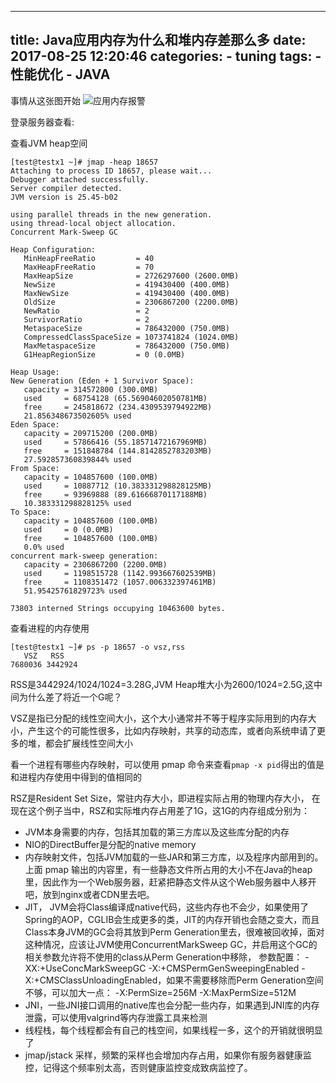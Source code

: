 
---
title: Java应用内存为什么和堆内存差那么多
date: 2017-08-25 12:20:46
categories:
    - tuning
tags: 
    - 性能优化
    - JAVA
---

事情从这张图开始
![应用内存报警](http://oqcey66z7.bkt.clouddn.com/public/resource/%E5%B1%8F%E5%B9%95%E5%BF%AB%E7%85%A7%202017-08-25%2013.09.52.png)

<!--more-->

登录服务器查看:

查看JVM heap空间

```angularjs
[test@testx1 ~]# jmap -heap 18657
Attaching to process ID 18657, please wait...
Debugger attached successfully.
Server compiler detected.
JVM version is 25.45-b02

using parallel threads in the new generation.
using thread-local object allocation.
Concurrent Mark-Sweep GC

Heap Configuration:
   MinHeapFreeRatio         = 40
   MaxHeapFreeRatio         = 70
   MaxHeapSize              = 2726297600 (2600.0MB)
   NewSize                  = 419430400 (400.0MB)
   MaxNewSize               = 419430400 (400.0MB)
   OldSize                  = 2306867200 (2200.0MB)
   NewRatio                 = 2
   SurvivorRatio            = 2
   MetaspaceSize            = 786432000 (750.0MB)
   CompressedClassSpaceSize = 1073741824 (1024.0MB)
   MaxMetaspaceSize         = 786432000 (750.0MB)
   G1HeapRegionSize         = 0 (0.0MB)

Heap Usage:
New Generation (Eden + 1 Survivor Space):
   capacity = 314572800 (300.0MB)
   used     = 68754128 (65.56904602050781MB)
   free     = 245818672 (234.4309539794922MB)
   21.856348673502605% used
Eden Space:
   capacity = 209715200 (200.0MB)
   used     = 57866416 (55.18571472167969MB)
   free     = 151848784 (144.8142852783203MB)
   27.592857360839844% used
From Space:
   capacity = 104857600 (100.0MB)
   used     = 10887712 (10.383331298828125MB)
   free     = 93969888 (89.61666870117188MB)
   10.383331298828125% used
To Space:
   capacity = 104857600 (100.0MB)
   used     = 0 (0.0MB)
   free     = 104857600 (100.0MB)
   0.0% used
concurrent mark-sweep generation:
   capacity = 2306867200 (2200.0MB)
   used     = 1198515728 (1142.993667602539MB)
   free     = 1108351472 (1057.006332397461MB)
   51.95425761829723% used

73803 interned Strings occupying 10463600 bytes.
```

查看进程的内存使用

```angularjs
[test@testx1 ~]# ps -p 18657 -o vsz,rss
   VSZ   RSS
7680036 3442924
```

RSS是3442924/1024/1024=3.28G,JVM Heap堆大小为2600/1024=2.5G,这中间为什么差了将近一个G呢？

VSZ是指已分配的线性空间大小，这个大小通常并不等于程序实际用到的内存大小，产生这个的可能性很多，比如内存映射，共享的动态库，或者向系统申请了更多的堆，都会扩展线性空间大小

看一个进程有哪些内存映射，可以使用 pmap 命令来查看``pmap -x pid``得出的值是和进程内存使用中得到的值相同的

RSZ是Resident Set Size，常驻内存大小，即进程实际占用的物理内存大小， 在现在这个例子当中，RSZ和实际堆内存占用差了1G，这1G的内存组成分别为：

* JVM本身需要的内存，包括其加载的第三方库以及这些库分配的内存
* NIO的DirectBuffer是分配的native memory
* 内存映射文件，包括JVM加载的一些JAR和第三方库，以及程序内部用到的。上面 pmap 输出的内容里，有一些静态文件所占用的大小不在Java的heap里，因此作为一个Web服务器，赶紧把静态文件从这个Web服务器中人移开吧，放到nginx或者CDN里去吧。
* JIT， JVM会将Class编译成native代码，这些内存也不会少，如果使用了Spring的AOP，CGLIB会生成更多的类，JIT的内存开销也会随之变大，而且Class本身JVM的GC会将其放到Perm Generation里去，很难被回收掉，面对这种情况，应该让JVM使用ConcurrentMarkSweep GC，并启用这个GC的相关参数允许将不使用的class从Perm Generation中移除， 参数配置： -XX:+UseConcMarkSweepGC -X:+CMSPermGenSweepingEnabled -X:+CMSClassUnloadingEnabled，如果不需要移除而Perm Generation空间不够，可以加大一点： -X:PermSize=256M -X:MaxPermSize=512M
* JNI，一些JNI接口调用的native库也会分配一些内存，如果遇到JNI库的内存泄露，可以使用valgrind等内存泄露工具来检测
* 线程栈，每个线程都会有自己的栈空间，如果线程一多，这个的开销就很明显了
* jmap/jstack 采样，频繁的采样也会增加内存占用，如果你有服务器健康监控，记得这个频率别太高，否则健康监控变成致病监控了。